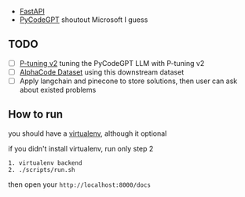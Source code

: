 -   [FastAPI](https://fastapi.tiangolo.com/)
-   [PyCodeGPT](https://github.com/microsoft/PyCodeGPT) shoutout Microsoft I guess

## TODO

-   [ ] [P-tuning v2](https://github.com/THUDM/P-tuning-v2) tuning the PyCodeGPT LLM with P-tuning v2
-   [ ] [AlphaCode Dataset](https://github.com/deepmind/code_contests) using this downstream dataset
-   [ ] Apply langchain and pinecone to store solutions, then user can ask about existed problems

## How to run

you should have a [virtualenv](https://virtualenv.pypa.io/en/latest/), although it optional

if you didn't install virtualenv, run only step 2

```
1. virtualenv backend
2. ./scripts/run.sh
```

then open your `http://localhost:8000/docs`
